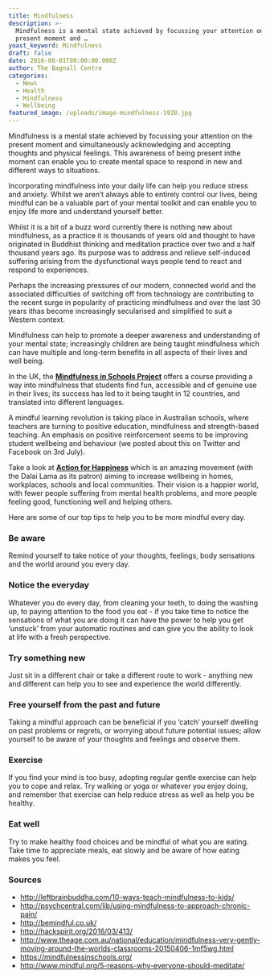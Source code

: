 ```yaml
---
title: Mindfulness
description: >-
  Mindfulness is a mental state achieved by focussing your attention on the
  present moment and …
yoast_keyword: Mindfulness
draft: false
date: 2016-08-01T00:00:00.000Z
author: The Bagnall Centre
categories:
  - News
  - Health
  - Mindfulness
  - Wellbeing
featured_image: /uploads/image-mindfulness-1920.jpg
---
```

Mindfulness is a mental state achieved by focussing your attention on the present moment and simultaneously acknowledging and accepting thoughts and physical feelings. This awareness of being present inthe moment can enable you to create mental space to respond in new and different ways to situations.

Incorporating mindfulness into your daily life can help you reduce stress and anxiety. Whilst we aren’t always able to entirely control our lives, being mindful can be a valuable part of your mental toolkit and can enable you to enjoy life more and understand yourself better.

Whilst it is a bit of a buzz word currently there is nothing new about mindfulness, as a practice it is thousands of years old and thought to have originated in Buddhist thinking and meditation practice over two and a half thousand years ago. Its purpose was to address and relieve self-induced suffering arising from the dysfunctional ways people tend to react and respond to experiences.

Perhaps the increasing pressures of our modern, connected world and the associated difficulties of switching off from technology are contributing to the recent surge in popularity of practicing mindfulness and over the last 30 years ithas become increasingly secularised and simplified to suit a Western context.

Mindfulness can help to promote a deeper awareness and understanding of your mental state; increasingly children are being taught mindfulness which can have multiple and long-term benefits in all aspects of their lives and well being.

In the UK, the [**Mindfulness in Schools Project**](https://mindfulnessinschools.org/) offers a course providing a way into mindfulness that students find fun, accessible and of genuine use in their lives; its success has led to it being taught in 12 countries, and translated into different languages.

A mindful learning revolution is taking place in Australian schools, where teachers are turning to positive education, mindfulness and strength-based teaching. An emphasis on positive reinforcement seems to be improving student wellbeing and behaviour (we posted about this on Twitter and Facebook on 3rd July).

Take a look at [**Action for Happiness**](http://www.actionforhappiness.org/) which is an amazing movement (with the Dalai Lama as its patron) aiming to increase wellbeing in homes, workplaces, schools and local communities. Their vision is a happier world, with fewer people suffering from mental health problems, and more people feeling good, functioning well and helping others.

Here are some of our top tips to help you to be more mindful every day.

### Be aware

Remind yourself to take notice of your thoughts, feelings, body sensations and the world around you every day.

### Notice the everyday

Whatever you do every day, from cleaning your teeth, to doing the washing up, to paying attention to the food you eat - if you take time to notice the sensations of what you are doing it can have the power to help you get ‘unstuck’ from your automatic routines and can give you the ability to look at life with a fresh perspective.

### Try something new

Just sit in a different chair or take a different route to work - anything new and different can help you to see and experience the world differently.

### Free yourself from the past and future

Taking a mindful approach can be beneficial if you ‘catch’ yourself dwelling on past problems or regrets, or worrying about future potential issues; allow yourself to be aware of your thoughts and feelings and observe them.

### Exercise

If you find your mind is too busy, adopting regular gentle exercise can help you to cope and relax. Try walking or yoga or whatever you enjoy doing, and remember that exercise can help reduce stress as well as help you be healthy.

### Eat well

Try to make healthy food choices and be mindful of what you are eating. Take time to appreciate meals, eat slowly and be aware of how eating makes you feel.

### Sources

* http://leftbrainbuddha.com/10-ways-teach-mindfulness-to-kids/
* http://psychcentral.com/lib/using-mindfulness-to-approach-chronic-pain/
* http://bemindful.co.uk/
* http://hackspirit.org/2016/03/413/
* http://www.theage.com.au/national/education/mindfulness-very-gently-moving-around-the-worlds-classrooms-20150406-1mf5wg.html
* https://mindfulnessinschools.org/
* http://www.mindful.org/5-reasons-why-everyone-should-meditate/
